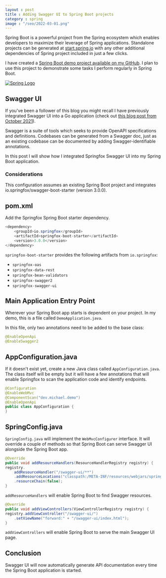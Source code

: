 ```yaml
---
layout : post
title : Adding Swagger UI to Spring Boot projects
category : spring
image : "/seo/2022-03-01.png"
---
```


Spring Boot is a powerful project from the Spring ecosystem which enables developers to maximize their leverage of Spring applications. Standalone projects can be generated at [start.spring.io](https://start.spring.io) with any other additional dependencies of Spring project included in just a few clicks.

I have created a [Spring Boot demo project available on my GitHub](https://github.com/michaellambgelo/demo). I plan to use this project to demonstrate some tasks I perform regularly in Spring Boot.

[![Spring Logo](https://spring.io/images/spring-logo.svg)](https://spring.io/projects/spring-boot)

## Swagger UI

If you've been a follower of this blog you might recall I have previously integrated Swagger UI into a Go application (check out [this blog post from October 2021](https://michaellamb.dev/golang/2021/10/22/go-swagger.html)).

Swagger is a suite of tools which seeks to provide OpenAPI specifications and definitions. Codebases can be generated from a Swagger doc, just as an existing codebase can be documented by adding Swagger-identifiable annotations.

In this post I will show how I integrated Springfox Swagger UI into my Spring Boot application.

### Considerations

This configuration assumes an existing Spring Boot project and integrates io.springfox/swagger-boot-starter (version 3.0.0).

## pom.xml

Add the Springfox Spring Boot starter dependency.

```java
<dependency>
    <groupId>io.springfox</groupId>
    <artifactId>springfox-boot-starter</artifactId>
    <version>3.0.0</version>
</dependency>
```

`springfox-boot-starter` provides the following artifacts from `io.springfox`:

- `springfox-oas`
- `springfox-data-rest`
- `springfox-bean-validators`
- `springfox-swagger2`
- `springfox-swagger-ui`

## Main Application Entry Point

Wherever your Spring Boot app starts is dependent on your project. In my demo, this is a file called `DemoApplication.java`.

In this file, only two annotations need to be added to the base class:

```java
@EnableOpenApi
@EnableSwagger2
```

## AppConfiguration.java

If it doesn't exist yet, create a new Java class called `AppConfiguration.java`. The class itself will be empty but it will have a few annotations that will enable Springfox to scan the application code and identify endpoints.

```java
@Configuration
@EnableWebMvc
@ComponentScan("dev.michael.demo")
@EnableOpenApi
public class AppConfiguration {
}
```

## SpringConfig.java

`SpringConfig.java` will implement the `WebMvcConfigurer` interface. It will override a couple of methods so that Spring Boot can serve Swagger UI alongside the Spring Boot app.

```java
@Override
public void addResourceHandlers(ResourceHandlerRegistry registry) {
registry.
    addResourceHandler("/swagger-ui/**")
    .addResourceLocations("classpath:/META-INF/resources/webjars/springfox-swagger-ui/")
    .resourceChain(false);
}
```

`addResourceHandlers` will enable Spring Boot to find Swagger resources.

```java
@Override
public void addViewControllers(ViewControllerRegistry registry) {
registry.addViewController("/swagger-ui/")
    .setViewName("forward:" + "/swagger-ui/index.html");
}
```

`addViewControllers` will enable Spring Boot to serve the main Swagger UI page.

## Conclusion

Swagger UI will now automatically generate API documentation every time the Spring Boot application is started.
